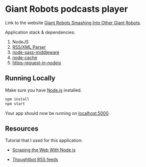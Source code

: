 # Giant Robots podcasts player

Link to the website [Giant Robots Smashing Into Other Giant Robots](http://giantrobots.fm/).

Application stack & dependencies:

1. NodeJS
2. [RSS/XML Parser](https://github.com/danmactough/node-feedparser)
3. [node-sass-middleware](https://github.com/sass/node-sass-middleware)
4. [node-cache](https://www.npmjs.com/package/node-cache)
5. [https-request-in-nodejs](http://stackoverflow.com/questions/12851858/https-request-in-nodejs)

## Running Locally

Make sure you have [Node.js](http://nodejs.org/) installed.

```sh
npm install
npm start
```

Your app should now be running on [localhost:5000](http://localhost:5000/).

## Resources

Tutorial that I used for this application:

- [Scraping the Web With Node.js](https://scotch.io/tutorials/scraping-the-web-with-node-js)

- [Thoughtbot RSS feeds](http://rss.thoughtbot.com/)
